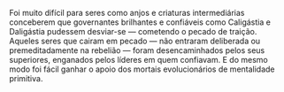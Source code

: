 ﻿Foi muito difícil para seres como anjos e  criaturas intermediárias conceberem que governantes brilhantes e confiáveis como Caligástia e Daligástia pudessem desviar-se — cometendo o pecado de traição. Aqueles seres que cairam em pecado — não entraram deliberada ou premeditadamente na rebelião — foram desencaminhados pelos seus superiores, enganados pelos líderes em quem confiavam. E do mesmo modo foi fácil ganhar o apoio dos mortais evolucionários de mentalidade primitiva.